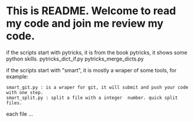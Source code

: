 # This is README. Welcome to read my code and join me review my code.

 if the scripts start with pytricks, it is from the book pytricks, it shows some python skills.
    pytricks_dict_if.py 
    pytricks_merge_dicts.py

if the scripts start with "smart", it is mostly a wraper of some tools, for example:

    smart_git.py : is a wraper for git, it will submit and push your code with one step.
    smart_split.py : split a file with a integer  number. quick split files.

each file ...
